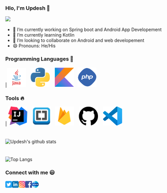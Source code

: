 

### Hlo, I'm Updesh 👋
![](https://komarev.com/ghpvc/?username=KingRovo&color=red)

- 🔭 I’m currently working on Spring boot and Android App Developement
- 🌱 I’m currently learning Kotlin
- 👯 I’m looking to collaborate on Android and web developement
- 😄 Pronouns: He/His



### Programming Languages  :rocket:
|<img src="images/Programming_languages/javalogo.png" width=60> &nbsp;&nbsp; <img 
src="images/Programming_languages/1024px-Python-logo-notext.svg.png" width=60> &nbsp;&nbsp; <img 
src="images/Programming_languages/kotlin_logo.jpg" width=60>&nbsp;&nbsp;  <img 
src="images/Programming_languages/phplogo.png" width=60>



### Tools :fire:
| <img src="images/tools/intellij-idea_logo_300x300.png" width=60> &nbsp;&nbsp; 
<img src="images/tools/Adobe_Brackets_v0.0.x_icon.png" width=60>&nbsp;&nbsp; 
<img src="images/tools/firebase.png" width=60> &nbsp;&nbsp; 
<img src="images/tools/25231.svg" width=60> &nbsp;&nbsp; 
<img src="images/tools/logo-stable.png" width=60> 
#

![Updesh's github stats](https://github-readme-stats.vercel.app/api?username=KingRovo)
#
![Top Langs](https://github-readme-stats.vercel.app/api/top-langs/?username=KingRovo&layout=compact)


### Connect with me :smiley:
<a href="https://twitter.com/UpdeshY09420737">
  <img align="left" alt="Aditya Kamath Twitter" width="21px" src="images/connect_with_me_images/twitter.svg" />
</a>
<a href="https://www.linkedin.com/in/updesh-yadav-7486b1172/">
  <img align="left" alt="Updesh Linkdin" width="21px" src="images/connect_with_me_images/linkedin.svg" />
</a>
<a href="https://www.instagram.com/king_rovo/">
  <img align="left" alt="Updesh Instagram" width="21px" src="images/connect_with_me_images/instagram-main.svg" />
</a>
<a href="https://www.facebook.com/updesh.yadav.5074">
  <img align="left" alt="Updesh Facebook" width="21px" src="images/connect_with_me_images/facebook.svg" />
</a>
<a href="https://kingrovo.github.io/mysite.github.io/">
  <img align="left" alt="Updesh" width="21px" src="images/connect_with_me_images/www.svg"  />
</a>
